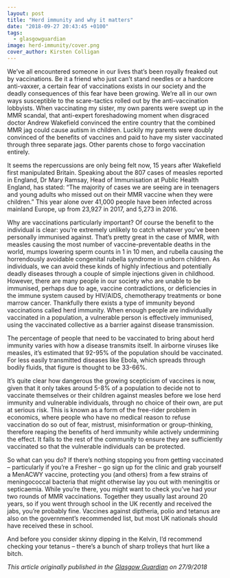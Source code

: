 ```yaml
---
layout: post
title: "Herd immunity and why it matters"
date: "2018-09-27 20:43:45 +0100"
tags:
  - glasgowguardian
image: herd-immunity/cover.png
cover_author: Kirsten Colligan
---
```


We’ve all encountered someone in our lives that’s been royally freaked out by vaccinations. Be it a friend who just can’t stand needles or a hardcore anti-vaxxer, a certain fear of vaccinations exists in our society and the deadly consequences of this fear have been growing. We’re all in our own ways susceptible to the scare-tactics rolled out by the anti-vaccination lobbyists. When vaccinating my sister, my own parents were swept up in the MMR scandal, that anti-expert foreshadowing moment when disgraced doctor Andrew Wakefield convinced the entire country that the combined MMR jag could cause autism in children. Luckily my parents were doubly convinced of the benefits of vaccines and paid to have my sister vaccinated through three separate jags. Other parents chose to forgo vaccination entirely.

It seems the repercussions are only being felt now, 15 years after Wakefield first manipulated Britain. Speaking about the 807 cases of measles reported in England, Dr Mary Ramsay, Head of Immunisation at Public Health England, has stated: “The majority of cases we are seeing are in teenagers and young adults who missed out on their MMR vaccine when they were children.” This year alone over 41,000 people have been infected across mainland Europe, up from 23,927 in 2017, and 5,273 in 2016.

Why are vaccinations particularly important? Of course the benefit to the individual is clear: you’re extremely unlikely to catch whatever you’ve been personally immunised against. That’s pretty great in the case of MMR, with measles causing the most number of vaccine-preventable deaths in the world, mumps lowering sperm counts in 1 in 10 men, and rubella causing the horrendously avoidable congenital rubella syndrome in unborn children. As individuals, we can avoid these kinds of highly infectious and potentially deadly diseases through a couple of simple injections given in childhood. However, there are many people in our society who are unable to be immunised, perhaps due to age, vaccine contradictions, or deficiencies in the immune system caused by HIV/AIDS, chemotherapy treatments or bone marrow cancer. Thankfully there exists a type of immunity beyond vaccinations called herd immunity. When enough people are individually vaccinated in a population, a vulnerable person is effectively immunised, using the vaccinated collective as a barrier against disease transmission.

The percentage of people that need to be vaccinated to bring about herd immunity varies with how a disease transmits itself. In airborne viruses like measles, it’s estimated that 92-95% of the population should be vaccinated. For less easily transmitted diseases like Ebola, which spreads through bodily fluids, that figure is thought to be 33-66%.

It’s quite clear how dangerous the growing scepticism of vaccines is now, given that it only takes around 5-8% of a population to decide not to vaccinate themselves or their children against measles before we lose herd immunity and vulnerable individuals, through no choice of their own, are put at serious risk. This is known as a form of the free-rider problem in economics, where people who have no medical reason to refuse vaccination do so out of fear, mistrust, misinformation or group-thinking, therefore reaping the benefits of herd immunity while actively undermining the effect. It falls to the rest of the community to ensure they are sufficiently vaccinated so that the vulnerable individuals can be protected.

So what can you do? If there’s nothing stopping you from getting vaccinated – particularly if you’re a Fresher – go sign up for the clinic and grab yourself a MenACWY vaccine, protecting you (and others) from a few strains of meningococcal bacteria that might otherwise lay you out with meningitis or septicaemia. While you’re there, you might want to check you’ve had your two rounds of MMR vaccinations. Together they usually last around 20 years, so if you went through school in the UK recently and received the jabs, you’re probably fine. Vaccines against diptheria, polio and tetanus are also on the government’s recommended list, but most UK nationals should have received these in school.

And before you consider skinny dipping in the Kelvin, I’d recommend checking your tetanus – there’s a bunch of sharp trolleys that hurt like a bitch.

*This article originally published in the [Glasgow Guardian](glasgowguardian.co.uk) on 27/9/2018*
